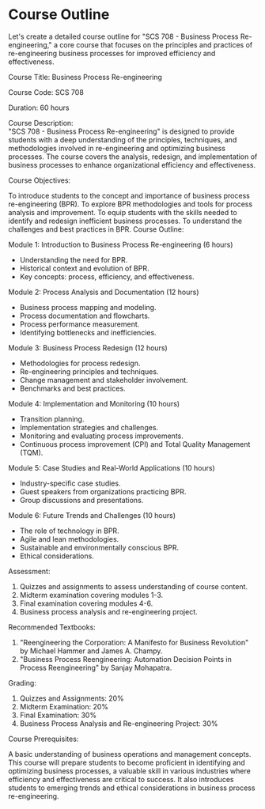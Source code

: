 # Course Outline
Let's create a detailed course outline for "SCS 708 - Business Process Re-engineering," a core course that focuses on the principles and practices of re-engineering business processes for improved efficiency and effectiveness.<br>

Course Title: Business Process Re-engineering

Course Code: SCS 708

Duration: 60 hours

Course Description:<br>
"SCS 708 - Business Process Re-engineering" is designed to provide students with a deep understanding of the principles, techniques, and methodologies involved in re-engineering and optimizing business processes. The course covers the analysis, redesign, and implementation of business processes to enhance organizational efficiency and effectiveness.<br>

Course Objectives:

To introduce students to the concept and importance of business process re-engineering (BPR).
To explore BPR methodologies and tools for process analysis and improvement.
To equip students with the skills needed to identify and redesign inefficient business processes.
To understand the challenges and best practices in BPR.
Course Outline:

Module 1: Introduction to Business Process Re-engineering (6 hours)

* Understanding the need for BPR.
* Historical context and evolution of BPR.
* Key concepts: process, efficiency, and effectiveness.

Module 2: Process Analysis and Documentation (12 hours)

* Business process mapping and modeling.
* Process documentation and flowcharts.
* Process performance measurement.
* Identifying bottlenecks and inefficiencies.

Module 3: Business Process Redesign (12 hours)

* Methodologies for process redesign.
* Re-engineering principles and techniques.
* Change management and stakeholder involvement.
* Benchmarks and best practices.
  
Module 4: Implementation and Monitoring (10 hours)

* Transition planning.
* Implementation strategies and challenges.
* Monitoring and evaluating process improvements.
* Continuous process improvement (CPI) and Total Quality Management (TQM).

Module 5: Case Studies and Real-World Applications (10 hours)

* Industry-specific case studies.
* Guest speakers from organizations practicing BPR.
* Group discussions and presentations.

Module 6: Future Trends and Challenges (10 hours)

* The role of technology in BPR.
* Agile and lean methodologies.
* Sustainable and environmentally conscious BPR.
* Ethical considerations.

Assessment:

1. Quizzes and assignments to assess understanding of course content.
2. Midterm examination covering modules 1-3.
3. Final examination covering modules 4-6.
4. Business process analysis and re-engineering project.

Recommended Textbooks:

1. "Reengineering the Corporation: A Manifesto for Business Revolution" by Michael Hammer and James A. Champy.
2. "Business Process Reengineering: Automation Decision Points in Process Reengineering" by Sanjay Mohapatra.

Grading:

1. Quizzes and Assignments: 20%
2. Midterm Examination: 20%
3. Final Examination: 30%
4. Business Process Analysis and Re-engineering Project: 30%

Course Prerequisites:

A basic understanding of business operations and management concepts.<br>
This course will prepare students to become proficient in identifying and optimizing business processes, a valuable skill in various industries where efficiency and effectiveness are critical to success. It also introduces students to emerging trends and ethical considerations in business process re-engineering.<br>
